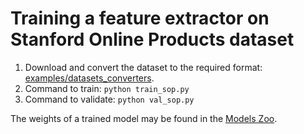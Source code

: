 # Training a feature extractor on Stanford Online Products dataset

1. Download and convert the dataset to the required format: [examples/datasets_converters](https://github.com/OML-Team/open-metric-learning/tree/main/examples/datasets_converters).
2. Command to train: `python train_sop.py`
3. Command to validate: `python val_sop.py`

The weights of a trained model may be found in the [Models Zoo](https://github.com/OML-Team/open-metric-learning#zoo).
